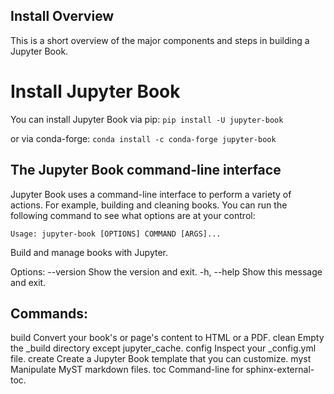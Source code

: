 ## Install Overview 
This is a short overview of the major components and steps in building a Jupyter Book.

# Install Jupyter Book
You can install Jupyter Book via pip:
``` pip install -U jupyter-book ```

or via conda-forge:
``` conda install -c conda-forge jupyter-book ```


## The Jupyter Book command-line interface
Jupyter Book uses a command-line interface to perform a variety of actions. For example, building and cleaning books. You can run the following command to see what options are at your control:


```jupyter-book --help
Usage: jupyter-book [OPTIONS] COMMAND [ARGS]...
```

Build and manage books with Jupyter.

Options:
  --version   Show the version and exit.
  -h, --help  Show this message and exit.

## Commands:
  build   Convert your book's or page's content to HTML or a PDF.
  clean   Empty the _build directory except jupyter_cache.
  config  Inspect your _config.yml file.
  create  Create a Jupyter Book template that you can customize.
  myst    Manipulate MyST markdown files.
  toc     Command-line for sphinx-external-toc.
